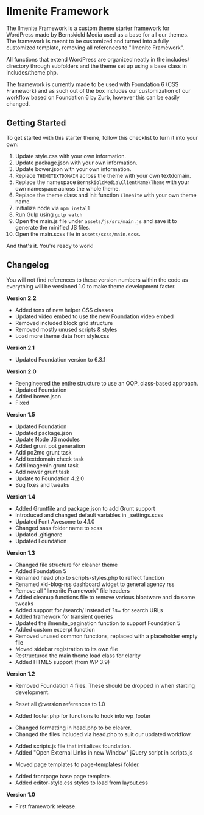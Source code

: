 # Ilmenite Framework

The Ilmenite Framework is a custom theme starter framework for WordPress made by Bernskiold Media used as a base for all our themes. The framework is meant to be customized and turned into a fully customized template, removing all references to "Ilmenite Framework".

All functions that extend WordPress are organized neatly in the includes/ directory through subfolders and the theme set up using a base class in includes/theme.php.

The framework is currently made to be used with Foundation 6 (CSS Framework) and as such out of the box includes our customization of our workflow based on Foundation 6 by Zurb, however this can be easily changed.

## Getting Started
To get started with this starter theme, follow this checklist to turn it into your own:

1. Update style.css with your own information.
2. Update package.json with your own information.
3. Update bower.json with your own information.
4. Replace `THEMETEXTDOMAIN` across the theme with your own textdomain.
5. Replace the namespace `BernskioldMedia\ClientName\Theme` with your own namespace across the whole theme.
6. Replace the theme class and init function `Ilmenite` with your own theme name.
6. Initialize node via `npm install`
7. Run Gulp using `gulp watch`
8. Open the main.js file under `assets/js/src/main.js` and save it to generate the minified JS files.
9. Open the main.scss file in `assets/scss/main.scss`.

And that's it. You're ready to work!

## Changelog
You will not find references to these version numbers within the code as everything will be versioned 1.0 to make theme development faster.

**Version 2.2**
* Added tons of new helper CSS classes
* Updated video embed to use the new Foundation video embed
* Removed included block grid structure
* Removed mostly unused scripts & styles
* Load more theme data from style.css

**Version 2.1**
* Updated Foundation version to 6.3.1

**Version 2.0**
* Reengineered the entire structure to use an OOP, class-based approach.
* Updated Foundation
* Added bower.json
* Fixed

**Version 1.5**
* Updated Foundation
* Updated package.json
* Update Node JS modules
* Added grunt pot generation
* Add po2mo grunt task
* Add textdomain check task
* Add imagemin grunt task
* Add newer grunt task
* Update to Foundation 4.2.0
* Bug fixes and tweaks

**Version 1.4**
* Added Gruntfile and package.json to add Grunt support
* Introduced and changed default variables in _settings.scss
* Updated Font Awesome to 4.1.0
* Changed sass folder name to scss
* Updated .gitignore
* Updated Foundation

**Version 1.3**
* Changed file structure for cleaner theme
* Added Foundation 5
* Renamed head.php to scripts-styles.php to reflect function
* Renamed xld-blog-rss dashboard widget to general agency rss
* Remove all "Ilmenite Framework" file headers
* Added cleanup functions file to remove various bloatware and do some tweaks
* Added support for /search/ instead of ?s= for search URLs
* Added framework for transient queries
* Updated the ilmenite_pagination function to support Foundation 5
* Added custom excerpt function
* Removed unused common functions, replaced with a placeholder empty file
* Moved sidebar registration to its own file
* Restructured the main theme load class for clarity
* Added HTML5 support (from WP 3.9)

**Version 1.2**
- Removed Foundation 4 files. These should be dropped in when starting development.
* Reset all @version references to 1.0
+ Added footer.php for functions to hook into wp_footer
* Changed formatting in head.php to be clearer.
* Changed the files included via head.php to suit our updated workflow.
+ Added scripts.js file that initializes foundation.
+ Added "Open External Links in new Window" jQuery script in scripts.js
* Moved page templates to page-templates/ folder.
+ Added frontpage base page template.
+ Added editor-style.css styles to load from layout.css

**Version 1.0**
* First framework release.